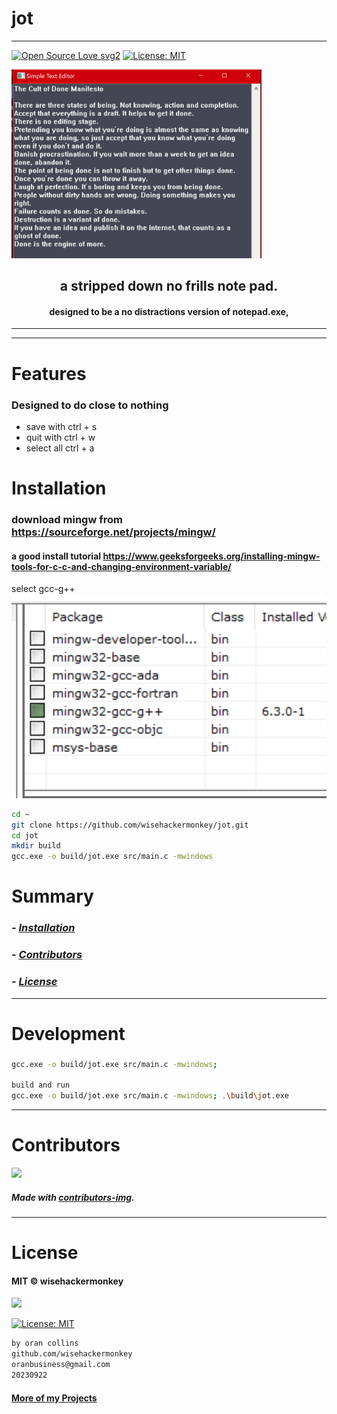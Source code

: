 # jot
----
[![Open Source Love svg2](https://badges.frapsoft.com/os/v2/open-source.svg?v=103)](https://github.com/ellerbrock/open-source-badges/) [![License: MIT](https://img.shields.io/badge/License-MIT-yellow.svg)](https://opensource.org/licenses/MIT)


<img src="image-1.png" width="400">
 
<h2 align="center">a stripped down no frills note pad.</h2>

<h4 align="center">designed to be a no distractions version of notepad.exe, </h4>

---

---
# Features
### Designed to do close to nothing
- save with ctrl + s
- quit with ctrl + w
- select all  ctrl + a

# Installation
### download mingw from https://sourceforge.net/projects/mingw/
#### a good install tutorial https://www.geeksforgeeks.org/installing-mingw-tools-for-c-c-and-changing-environment-variable/
select gcc-g++
![Alt text](image.png)
```bash
cd ~
git clone https://github.com/wisehackermonkey/jot.git
cd jot
mkdir build
gcc.exe -o build/jot.exe src/main.c -mwindows
```

# Summary
### -  *[Installation](#Installation)*
<!-- ### -  *[Deveopment](#For-developers)* -->
<!-- ### -  *[Links](#Links)* -->
### -  *[Contributors](#Contributors)*
### -  *[License](#License)*



-------------- 
# Development
### 
```bash
gcc.exe -o build/jot.exe src/main.c -mwindows; 

build and run
gcc.exe -o build/jot.exe src/main.c -mwindows; .\build\jot.exe 
```
<!-- 

--------------
# Screenshots
- <img src="NNNNNN" width="400"> 
 
---
# Links
###
-->

--------------
# Contributors

[![](https://contrib.rocks/image?repo=wisehackermonkey/jot)](https://github.com/wisehackermonkey/jot/graphs/contributors)

##### Made with [contributors-img](https://contrib.rocks).

--------------


# License

#### MIT © wisehackermonkey
<img src="https://upload.wikimedia.org/wikipedia/commons/archive/c/c0/20230603054722%21Osi_standard_logo.png" width="100">

[![License: MIT](https://img.shields.io/badge/License-MIT-yellow.svg)](https://opensource.org/licenses/MIT)
```bash
by oran collins
github.com/wisehackermonkey
oranbusiness@gmail.com
20230922
```

#### [More of my Projects](https://github.com/wisehackermonkey/)
